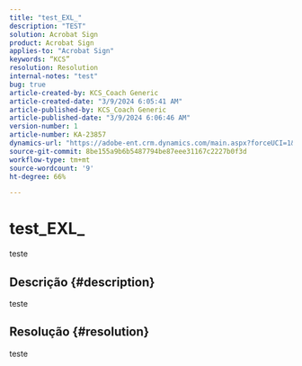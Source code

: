 ```yaml
---
title: "test_EXL_"
description: "TEST"
solution: Acrobat Sign
product: Acrobat Sign
applies-to: "Acrobat Sign"
keywords: “KCS”
resolution: Resolution
internal-notes: "test"
bug: true
article-created-by: KCS_Coach Generic
article-created-date: "3/9/2024 6:05:41 AM"
article-published-by: KCS_Coach Generic
article-published-date: "3/9/2024 6:06:46 AM"
version-number: 1
article-number: KA-23857
dynamics-url: "https://adobe-ent.crm.dynamics.com/main.aspx?forceUCI=1&pagetype=entityrecord&etn=knowledgearticle&id=a6c8360b-dbdd-ee11-904c-000d3a3110f0"
source-git-commit: 8be155a9b6b5487794be87eee31167c2227b0f3d
workflow-type: tm+mt
source-wordcount: '9'
ht-degree: 66%

---
```


# test_EXL_


teste

## Descrição {#description}

teste

## Resolução {#resolution}


teste
